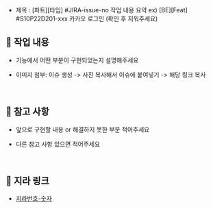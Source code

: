 - 제목 : [파트][타입] #JIRA-issue-no 작업 내용 요약
  ex) [BE][Feat] #S10P22D201-xxx 카카오 로그인
  (확인 후 지워주세요)

## 🔎 작업 내용

- 기능에서 어떤 부분이 구현되었는지 설명해주세요

- 이미지 첨부: 이슈 생성 -> 사진 복사해서 이슈에 붙여넣기 -> 해당 링크 복사

<br/>

## 🚩 참고 사항

- 앞으로 구현할 내용 or 해결하지 못한 부분 적어주세요

- 다른 참고 사항 있으면 적어주세요

<br/>

## 🔗 지라 링크

- [지라번호-숫자](지라주소)

<br/>
